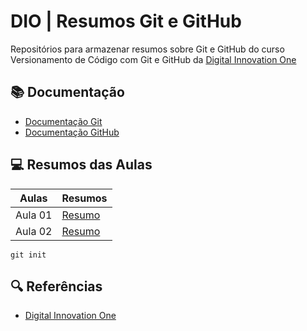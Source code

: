 # DIO | Resumos Git e GitHub

Repositórios para armazenar resumos sobre Git e GitHub do curso Versionamento de Código com Git e GitHub da [Digital Innovation One](https://www.dio.me)

## 📚 Documentação
- [Documentação Git](https://git-scm.com/doc)
- [Documentação GitHub](https://docs.github.com)

## 💻 Resumos das Aulas

| Aulas | Resumos |
|-------|---------|
| Aula 01 | [Resumo]() |
| Aula 02 | [Resumo]() |

```
git init
```

## 🔍 Referências
- [Digital Innovation One](https://www.dio.me)

